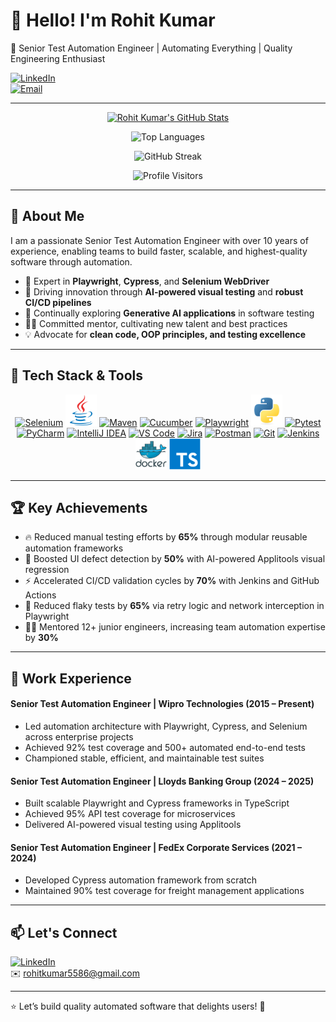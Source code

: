 # 👋 Hello! I'm Rohit Kumar

🚀 Senior Test Automation Engineer | Automating Everything | Quality Engineering Enthusiast  

[![LinkedIn](https://img.shields.io/badge/LinkedIn-Rohit%20Kumar-blue?style=flat-square&logo=linkedin&logoColor=white)](https://www.linkedin.com/in/rohit-kumar-engineer/)  
[![Email](https://img.shields.io/badge/Email-rohitkumar5586@gmail.com-c14438?style=flat-square&logo=gmail&logoColor=white)](mailto:rohitkumar5586@gmail.com)

---

<!-- GitHub stats -->
<p align="center">
  <a href="https://github.com/ROHITKUMAR59">
    <img src="https://github-readme-stats.vercel.app/api?username=ROHITKUMAR59&show_icons=true&count_private=true&theme=radical" alt="Rohit Kumar's GitHub Stats" />
  </a>
</p>

<p align="center">
  <img src="https://github-readme-stats.vercel.app/api/top-langs/?username=ROHITKUMAR59&layout=compact&theme=radical" alt="Top Languages" />
</p>

<p align="center">
  <img src="https://github-readme-streak-stats.herokuapp.com/?user=ROHITKUMAR59&theme=radical" alt="GitHub Streak" />
</p>

<p align="center">
  <img src="https://visitor-badge.laobi.icu/badge?page_id=ROHITKUMAR59" alt="Profile Visitors" />
</p>

---

## 💼 About Me

I am a passionate Senior Test Automation Engineer with over 10 years of experience, enabling teams to build faster, scalable, and highest-quality software through automation.

- 🎯 Expert in **Playwright**, **Cypress**, and **Selenium WebDriver**  
- 🤖 Driving innovation through **AI-powered visual testing** and **robust CI/CD pipelines**  
- 🌱 Continually exploring **Generative AI applications** in software testing  
- 🧑‍🏫 Committed mentor, cultivating new talent and best practices  
- 💡 Advocate for **clean code, OOP principles, and testing excellence**  

---

## 🔧 Tech Stack & Tools

<p align="center">
  <a href="https://www.selenium.dev" target="_blank" rel="noopener"><img src="https://avatars.githubusercontent.com/u/983927?s=200&v=4" width="50" height="50" alt="Selenium" /></a>
  <a href="https://www.java.com" target="_blank" rel="noopener"><img src="https://raw.githubusercontent.com/devicons/devicon/master/icons/java/java-original.svg" width="50" height="50" alt="Java" /></a>
  <a href="https://maven.apache.org/" target="_blank" rel="noopener"><img src="https://upload.wikimedia.org/wikipedia/commons/5/52/Apache_Maven_logo.svg" width="75" height="40" alt="Maven" /></a>
  <a href="https://cucumber.io/" target="_blank" rel="noopener"><img src="https://cdn.worldvectorlogo.com/logos/cucumber.svg" width="50" height="50" alt="Cucumber" /></a>
  <a href="https://playwright.dev/" target="_blank" rel="noopener"><img src="https://playwright.dev/img/playwright-logo.svg" width="50" height="50" alt="Playwright" /></a>
  <a href="https://www.python.org/" target="_blank" rel="noopener"><img src="https://raw.githubusercontent.com/devicons/devicon/master/icons/python/python-original.svg" width="50" height="50" alt="Python" /></a>
  <a href="https://docs.pytest.org/" target="_blank" rel="noopener"><img src="https://docs.pytest.org/en/7.1.x/_static/pytest_logo_curves.svg" width="50" height="50" alt="Pytest" /></a>
  <a href="https://www.jetbrains.com/pycharm/" target="_blank" rel="noopener"><img src="https://cdn.worldvectorlogo.com/logos/pycharm-1.svg" width="80" height="40" alt="PyCharm" /></a>
  <a href="https://www.jetbrains.com/idea/" target="_blank" rel="noopener"><img src="https://upload.wikimedia.org/wikipedia/commons/9/9c/IntelliJ_IDEA_Icon.svg" width="50" height="50" alt="IntelliJ IDEA" /></a>
  <a href="https://code.visualstudio.com/" target="_blank" rel="noopener"><img src="https://upload.wikimedia.org/wikipedia/commons/thumb/9/9a/Visual_Studio_Code_1.35_icon.svg/768px-Visual_Studio_Code_1.35_icon.svg.png" width="50" height="50" alt="VS Code" /></a>
  <a href="https://www.atlassian.com/software/jira" target="_blank" rel="noopener"><img src="https://cdn.worldvectorlogo.com/logos/jira-3.svg" width="50" height="50" alt="Jira" /></a>
  <a href="https://postman.com" target="_blank" rel="noopener"><img src="https://www.vectorlogo.zone/logos/getpostman/getpostman-icon.svg" width="50" height="50" alt="Postman" /></a>
  <a href="https://git-scm.com/" target="_blank" rel="noopener"><img src="https://www.vectorlogo.zone/logos/git-scm/git-scm-icon.svg" width="50" height="50" alt="Git" /></a>
  <a href="https://www.jenkins.io" target="_blank" rel="noopener"><img src="https://www.vectorlogo.zone/logos/jenkins/jenkins-icon.svg" width="50" height="50" alt="Jenkins" /></a>
  <a href="https://www.docker.com/" target="_blank" rel="noopener"><img src="https://raw.githubusercontent.com/devicons/devicon/master/icons/docker/docker-original-wordmark.svg" width="50" height="50" alt="Docker" /></a>
  <a href="https://www.typescriptlang.org/" target="_blank" rel="noopener"><img src="https://raw.githubusercontent.com/devicons/devicon/master/icons/typescript/typescript-original.svg" width="50" height="50" alt="TypeScript" /></a>
</p>

---

## 🏆 Key Achievements

- 🔥 Reduced manual testing efforts by **65%** through modular reusable automation frameworks  
- 🤖 Boosted UI defect detection by **50%** with AI-powered Applitools visual regression  
- ⚡ Accelerated CI/CD validation cycles by **70%** with Jenkins and GitHub Actions  
- 🎯 Reduced flaky tests by **65%** via retry logic and network interception in Playwright  
- 👩‍🏫 Mentored 12+ junior engineers, increasing team automation expertise by **30%**

---

## 💼 Work Experience

#### Senior Test Automation Engineer | Wipro Technologies (2015 – Present)  
- Led automation architecture with Playwright, Cypress, and Selenium across enterprise projects  
- Achieved 92% test coverage and 500+ automated end-to-end tests  
- Championed stable, efficient, and maintainable test suites  

#### Senior Test Automation Engineer | Lloyds Banking Group (2024 – 2025)  
- Built scalable Playwright and Cypress frameworks in TypeScript  
- Achieved 95% API test coverage for microservices  
- Delivered AI-powered visual testing using Applitools  

#### Senior Test Automation Engineer | FedEx Corporate Services (2021 – 2024)  
- Developed Cypress automation framework from scratch  
- Maintained 90% test coverage for freight management applications  

---

## 📫 Let's Connect

[![LinkedIn](https://img.shields.io/badge/LinkedIn-Rohit%20Kumar-blue?style=flat-square&logo=linkedin&logoColor=white)](https://www.linkedin.com/in/rohit-kumar-engineer/)  
✉️ [rohitkumar5586@gmail.com](mailto:rohitkumar5586@gmail.com)

---

⭐ Let’s build quality automated software that delights users! 🚀
